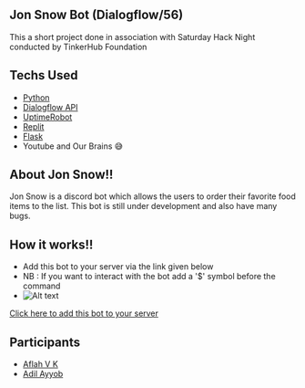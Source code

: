 ## Jon Snow Bot (Dialogflow/56)
This a short project done in association with Saturday Hack Night conducted by TinkerHub Foundation

## Techs Used

- [Python](https://www.python.org/)
- [Dialogflow API](https://cloud.google.com/dialogflow/es/docs/reference/rest/v2-overview)
- [UptimeRobot](https://uptimerobot.com/)
- [Replit](https://replit.com/~)
- [Flask](https://flask.palletsprojects.com/en/2.0.x/)
- Youtube and Our Brains 😅 

## About Jon Snow!!

Jon Snow is a discord bot which allows the users to order their favorite food items to the list. 
This bot is still under development and also have many bugs. 

## How it works!!

- Add this bot to your server via the link given below
- NB : If you want to interact with the bot add a '$' symbol before the command
- <img title="Example Screenshot" alt="Alt text" src="/images/boo.svg">


[Click here to add this bot to your server](https://discord.com/oauth2/authorize?client_id=868480795667476480&scope=bot)

## Participants
- [Aflah V K](https://github.com/AFLAH2527)
- [Adil Ayyob](https://github.com/Adilayyoob)
